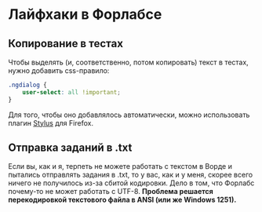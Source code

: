 # Лайфхаки в Форлабсе

## Копирование в тестах
Чтобы выделять (и, соответственно, потом копировать) текст в тестах, нужно добавить css-правило:
```css
.ngdialog {
    user-select: all !important;
}
```
Для того, чтобы оно добавлялось автоматически, можно использовать плагин [Stylus](https://addons.mozilla.org/ru/firefox/addon/styl-us/) для Firefox.

## Отправка заданий в .txt
Если вы, как и я, терпеть не можете работать с текстом в Ворде и пытались отправлять задания в .txt, то у вас, как и у меня, скорее всего ничего не получилось из-за сбитой кодировки. Дело в том, что Форлабс почему-то не может работать с UTF-8. **Проблема решается перекодировкой текстового файла в ANSI (или же Windows 1251).**
